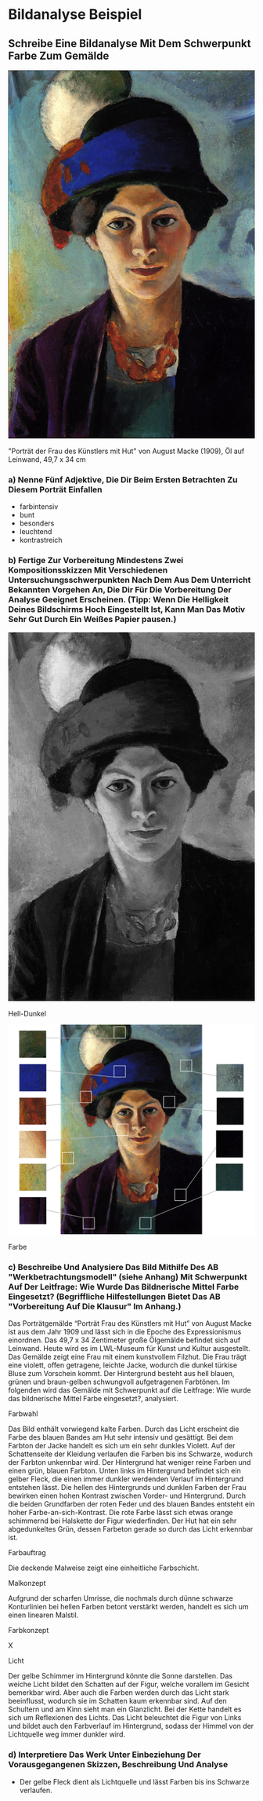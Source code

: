 # Bildanalyse Beispiel

## Schreibe Eine Bildanalyse Mit Dem Schwerpunkt Farbe Zum Gemälde

![Untitled](Bildanalyse%20Beispiel/Untitled.png)

"Porträt der Frau des Künstlers mit Hut" von August Macke (1909), Öl auf Leinwand, 49,7 x 34 cm

### a) Nenne Fünf Adjektive, Die Dir Beim Ersten Betrachten Zu Diesem Porträt Einfallen

- farbintensiv
- bunt
- besonders
- leuchtend
- kontrastreich

### b) Fertige Zur Vorbereitung Mindestens Zwei Kompositionsskizzen Mit Verschiedenen Untersuchungsschwerpunkten Nach Dem Aus Dem Unterricht Bekannten Vorgehen An, Die Dir Für Die Vorbereitung Der Analyse Geeignet Erscheinen. (Tipp: Wenn Die Helligkeit Deines Bildschirms Hoch Eingestellt Ist, Kann Man Das Motiv Sehr Gut Durch Ein Weißes Papier pausen.)

![Hell-Dunkel](Bildanalyse%20Beispiel/Untitled%201.png)

Hell-Dunkel

![Farbe](Bildanalyse%20Beispiel/Untitled%202.png)

Farbe

### c) Beschreibe Und Analysiere Das Bild Mithilfe Des AB "Werkbetrachtungsmodell" (siehe Anhang) Mit Schwerpunkt Auf Der Leitfrage: Wie Wurde Das Bildnerische Mittel Farbe Eingesetzt? (Begriffliche Hilfestellungen Bietet Das AB "Vorbereitung Auf Die Klausur" Im Anhang.)

Das Porträtgemälde “Porträt Frau des Künstlers mit Hut” von August Macke ist aus dem Jahr 1909 und lässt sich in die Epoche des Expressionismus einordnen. Das 49,7 x 34 Zentimeter große Ölgemälde befindet sich auf Leinwand. Heute wird es im LWL-Museum für Kunst und Kultur ausgestellt. Das Gemälde zeigt eine Frau mit einem kunstvollem Filzhut. Die Frau trägt eine violett, offen getragene, leichte Jacke, wodurch die dunkel türkise Bluse zum Vorschein kommt. Der Hintergrund besteht aus hell blauen, grünen und braun-gelben schwungvoll aufgetragenen Farbtönen. Im folgenden wird das Gemälde mit Schwerpunkt auf die Leitfrage: Wie wurde das bildnerische Mittel Farbe eingesetzt?, analysiert.

Farbwahl

Das Bild enthält vorwiegend kalte Farben. Durch das Licht erscheint die Farbe des blauen Bandes am Hut sehr intensiv und gesättigt. Bei dem Farbton der Jacke handelt es sich um ein sehr dunkles Violett. Auf der Schattenseite der Kleidung verlaufen die Farben bis ins Schwarze, wodurch der Farbton unkennbar wird. Der Hintergrund hat weniger reine Farben und einen grün, blauen Farbton. Unten links im Hintergrund befindet sich ein gelber Fleck, die einen immer dunkler werdenden Verlauf im Hintergrund entstehen lässt. Die hellen des Hintergrunds und dunklen Farben der Frau bewirken einen hohen Kontrast zwischen Vorder- und Hintergrund. Durch die beiden Grundfarben der roten Feder und des blauen Bandes entsteht ein hoher Farbe-an-sich-Kontrast. Die rote Farbe lässt sich etwas orange schimmernd bei Halskette der Figur wiederfinden. Der Hut hat ein sehr abgedunkeltes Grün, dessen Farbeton gerade so durch das Licht erkennbar ist.

Farbauftrag

Die deckende Malweise zeigt eine einheitliche Farbschicht. 

Malkonzept

Aufgrund der scharfen Umrisse, die nochmals durch dünne schwarze Konturlinien bei hellen Farben betont verstärkt werden, handelt es sich um einen linearen Malstil.

Farbkonzept

X

Licht

Der gelbe Schimmer im Hintergrund könnte die Sonne darstellen. Das weiche Licht bildet den Schatten auf der Figur, welche vorallem im Gesicht bemerkbar wird. Aber auch die Farben werden durch das Licht stark beeinflusst, wodurch sie im Schatten kaum erkennbar sind. Auf den Schultern und am Kinn sieht man ein Glanzlicht. Bei der Kette handelt es sich um Reflexionen des Lichts. Das Licht beleuchtet die Figur von Links und bildet auch den Farbverlauf im Hintergrund, sodass der Himmel von der Lichtquelle weg immer dunkler wird. 

### d) Interpretiere Das Werk Unter Einbeziehung Der Vorausgegangenen Skizzen, Beschreibung Und Analyse

- Der gelbe Fleck dient als Lichtquelle und lässt Farben bis ins Schwarze verlaufen.